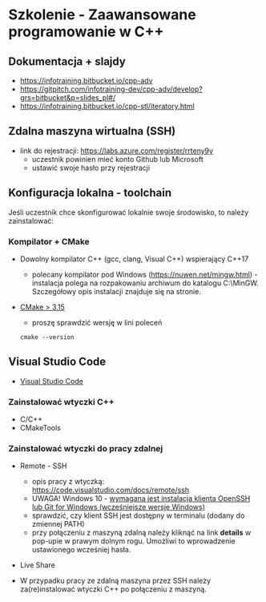 # Szkolenie - Zaawansowane programowanie w C++ #

## Dokumentacja + slajdy

* https://infotraining.bitbucket.io/cpp-adv
* https://gitpitch.com/infotraining-dev/cpp-adv/develop?grs=bitbucket&p=slides_pl#/
* https://infotraining.bitbucket.io/cpp-stl/iteratory.html

## Zdalna maszyna wirtualna (SSH)

* link do rejestracji: https://labs.azure.com/register/rrteny9y
  - uczestnik powinien mieć konto Github lub Microsoft
  - ustawić swoje hasło przy rejestracji

## Konfiguracja lokalna - toolchain

Jeśli uczestnik chce skonfigurować lokalnie swoje środowisko, to należy zainstalować:

### Kompilator + CMake

* Dowolny kompilator C++ (gcc, clang, Visual C++) wspierający C++17
  * polecany kompilator pod Windows (https://nuwen.net/mingw.html) - instalacja polega na rozpakowaniu archiwum do katalogu C:\MinGW. Szczegółowy opis instalacji znajduje się na stronie.

* [CMake > 3.15](https://cmake.org/)
  * proszę sprawdzić wersję w lini poleceń

  ```
  cmake --version
  ```

## Visual Studio Code

* [Visual Studio Code](https://code.visualstudio.com/)

### Zainstalować wtyczki C++

* C/C++
* CMakeTools

### Zainstalować wtyczki do pracy zdalnej

* Remote - SSH
  - opis pracy z wtyczką: https://code.visualstudio.com/docs/remote/ssh
  - UWAGA! Windows 10 - [wymagana jest instalacja klienta OpenSSH lub Git for Windows (wcześniejsze wersje Windows)](https://code.visualstudio.com/docs/remote/troubleshooting#_installing-a-supported-ssh-client)
  - sprawdzić, czy klient SSH jest dostępny w terminalu (dodany do zmiennej PATH)
  - przy połączeniu z maszyną zdalną należy kliknąć na link **details** w pop-upie w prawym dolnym rogu. Umożliwi to wprowadzenie ustawionego wcześniej hasła.

* Live Share

* W przypadku pracy ze zdalną maszyna przez SSH należy za(re)instalować wtyczki C++ po połączeniu z maszyną.